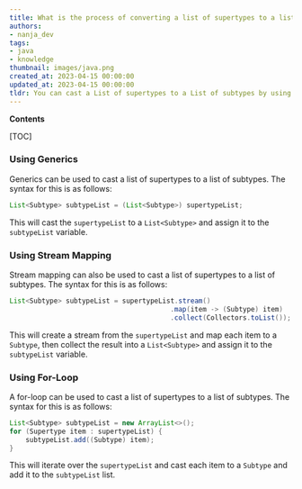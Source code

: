 ```yaml
---
title: What is the process of converting a list of supertypes to a list of subtypes?
authors:
- nanja_dev
tags:
- java
- knowledge
thumbnail: images/java.png
created_at: 2023-04-15 00:00:00
updated_at: 2023-04-15 00:00:00
tldr: You can cast a List of supertypes to a List of subtypes by using the `List<? extends Subtype>` syntax.
---
```


**Contents**

[TOC]

### Using Generics

Generics can be used to cast a list of supertypes to a list of subtypes. The syntax for this is as follows:

```java
List<Subtype> subtypeList = (List<Subtype>) supertypeList;
```

This will cast the `supertypeList` to a `List<Subtype>` and assign it to the `subtypeList` variable.

### Using Stream Mapping

Stream mapping can also be used to cast a list of supertypes to a list of subtypes. The syntax for this is as follows:

```java
List<Subtype> subtypeList = supertypeList.stream()
                                        .map(item -> (Subtype) item)
                                        .collect(Collectors.toList());
```

This will create a stream from the `supertypeList` and map each item to a `Subtype`, then collect the result into a `List<Subtype>` and assign it to the `subtypeList` variable.

### Using For-Loop

A for-loop can be used to cast a list of supertypes to a list of subtypes. The syntax for this is as follows:

```java
List<Subtype> subtypeList = new ArrayList<>();
for (Supertype item : supertypeList) {
    subtypeList.add((Subtype) item);
}
```

This will iterate over the `supertypeList` and cast each item to a `Subtype` and add it to the `subtypeList` list.
